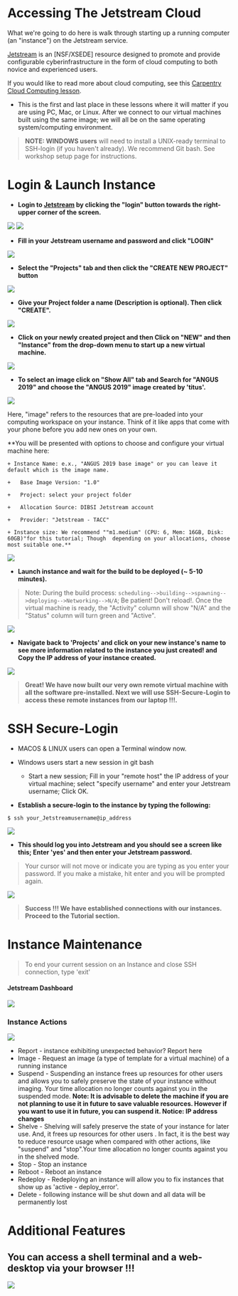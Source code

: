 Accessing The Jetstream Cloud
===
What we're going to do here is walk through starting up a running
computer (an "instance") on the Jetstream service. 

[Jetstream](https://jetstream-cloud.org/) is an [NSF/XSEDE] resource designed to promote and provide configurable cyberinfrastructure in the form of cloud computing to both novice and experienced users.

If you would like to read more about cloud computing, see this [Carpentry Cloud Computing lesson](http://www.datacarpentry.org/cloud-genomics/01-why-cloud-computing/).

- This is the first and last place in these lessons where it will matter if you are using PC, Mac, or Linux. After we connect to our virtual machines built using the same image; we will all be on the same operating system/computing environment.

> **NOTE: WINDOWS users** will need to install a UNIX-ready terminal to SSH-login (if you haven't already). We recommend Git bash. See workshop setup page for instructions.

# Login & Launch Instance

- **Login to [Jetstream](https://use.jetstream-cloud.org/application/images/search) by clicking the "login" button towards the right-upper corner of the screen.**

![](images/login1.png)
![](images/login2.png)

- **Fill in your Jetstream username and password and click "LOGIN"**

![](images/login3.png)

- **Select the "Projects" tab and then click the "CREATE NEW PROJECT" button**

![](images/login4.png)

- **Give your Project folder a name (Description is optional). Then click "CREATE".**

![](images/login5.png)

- **Click on your newly created project and then Click on "NEW" and then "Instance" from the drop-down menu to start up a new virtual machine.**

![](images/login6.png)

- **To select an image click on "Show All" tab and Search for "ANGUS 2019" and choose the "ANGUS 2019" image created by 'titus'.**

![](images/login7.png)

Here, "image" refers to the resources that are pre-loaded into your computing workspace on your instance. Think of it like apps that come with your phone before you add new ones on your own.

**You will be presented with options to choose and configure your virtual machine here:

	+ Instance Name: e.x., "ANGUS 2019 base image" or you can leave it default which is the image name.

	+	Base Image Version: "1.0"

	+	Project: select your project folder

	+	Allocation Source: DIBSI Jetstream account

	+	Provider: "Jetstream - TACC"

	+ Instance size: We recommend ""m1.medium" (CPU: 6, Mem: 16GB, Disk: 60GB)"for this tutorial; Though  depending on your allocations, choose most suitable one.**

![](images/login8.png)

- **Launch instance and wait for the build to be deployed (~ 5-10 minutes).**

> Note: During the build process: `scheduling-->building-->spawning-->deploying-->Networking-->N/A`; Be patient! Don't reload!. Once the virtual machine is ready, the "Activity" column will show "N/A" and the "Status" column will turn green and "Active".

![](images/login9.png)

- **Navigate back to 'Projects' and click on your new instance's name to see more information related to the instance you just created! and Copy the IP address of your instance created.**

![](images/login10.png)

> **Great! We have now built our very own remote virtual machine with all the software pre-installed. Next we will use SSH-Secure-Login to access these remote instances from our laptop !!!.**

# SSH Secure-Login

- MACOS & LINUX users can open a Terminal window now.
- Windows users start a new session in git bash
	+ Start a new session; Fill in your "remote host" the IP address of your virtual machine; select "specify username" and enter your Jetstream username; Click OK.


- **Establish a secure-login to the instance by typing the following:**

```
$ ssh your_Jetstreamusername@ip_address
```

![](images/login11.png)

- **This should log you into Jetstream and you should see a screen like this; Enter 'yes' and then enter your Jetstream password.**

> Your cursor will not move or indicate you are typing as you enter your password. If you make a mistake, hit enter and you will be prompted again.

![](images/login12.png)

> **Success !!! We have established connections with our instances. Proceed to the Tutorial section.**

# Instance Maintenance

> To end your current session on an Instance and close SSH connection, type 'exit'

#### Jetstream Dashboard

![](images/jet_dashboard.png)

### Instance Actions

![](images/jet_actions.png)

+ Report - instance exhibiting unexpected behavior? Report here
+ Image - Request an image (a type of template for a virtual machine) of a running instance
+ Suspend - Suspending an instance frees up resources for other users and allows you to safely preserve the state of your instance without imaging. Your time allocation no longer counts against you in the suspended mode.
**Note: It is advisable to delete the machine if you are not planning to use it in future to save valuable resources. However if you want to use it in future, you can suspend it. Notice: IP address changes**
+ Shelve - Shelving will safely preserve the state of your instance for later use. And, it frees up resources for other users . In fact, it is the best way to reduce resource usage when compared with other actions, like "suspend" and "stop".Your time allocation no longer counts against you in the shelved mode.
+ Stop - Stop an instance
+ Reboot - Reboot an instance
+ Redeploy - Redeploying an instance will allow you to fix instances that show up as 'active - deploy_error'.
+ Delete - following instance will be shut down and all data will be permanently lost


# Additional Features

## You can access a shell terminal and a web-desktop via your browser !!!

![](images/jet_links.png)
